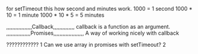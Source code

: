 



for setTimeout this how second and minutes work.
1000 = 1 second
1000 * 10 = 1 minute
1000 * 10 * 5 = 5 minutes

,,,,,,,,,,,,,,,,,Callback,,,,,,,,,,,,,,
callback is a function as an argument.
,,,,,,,,,,,,,,,,Promises,,,,,,,,,,,,,,,,,,,,
A way of working nicely with callback


????????????
1 Can we use array in promises with setTimeout?
2
